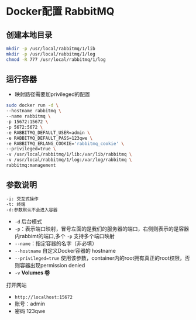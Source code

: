 # Docker配置 RabbitMQ

## 创建本地目录

```bash
mkdir -p /usr/local/rabbitmq/1/lib
mkdir -p /usr/local/rabbitmq/1/log
chmod -R 777 /usr/local/rabbitmq/1/log
```

## 运行容器

- 映射路径需要加privileged的配置

```bash
sudo docker run -d \
--hostname rabbitmq \
--name rabbitmq \
-p 15672:15672 \
-p 5672:5672 \
-e RABBITMQ_DEFAULT_USER=admin \
-e RABBITMQ_DEFAULT_PASS=123qwe \
-e RABBITMQ_ERLANG_COOKIE='rabbitmq_cookie' \
--privileged=true \
-v /usr/local/rabbitmq/1/lib:/var/lib/rabbitmq \
-v /usr/local/rabbitmq/1/log:/var/log/rabbitmq \
rabbitmq:management

```

## 参数说明

```bash
-i: 交互式操作
-t: 终端
-d:参数默认不会进入容器
```

- `-d` 后台模式
- `-p`：表示端口映射，冒号左面的是我们的服务器的端口，右侧则表示的是容器内rabbimt的端口,多个 `-p` 支持多个端口映射
- `--name`：指定容器的名字（非必填）
- `--hostname` 自定义Docker容器的 hostname
- `--privileged=true` 使用该参数，container内的root拥有真正的root权限，否则容器出现permission denied
- `-v` ****Volumes 卷****

打开网站

- `http://localhost:15672`
- 账号：admin
- 密码 123qwe
